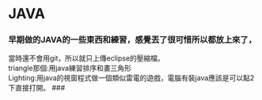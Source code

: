# JAVA
### 早期做的JAVA的一些東西和練習，感覺丟了很可惜所以都放上來了，<br/>
當時還不會用git，所以就只上傳eclipse的壓縮檔。<br/>
triangle那個:用java練習排序和畫三角形<br/>
Lighting:用java的視窗程式做一個類似雷電的遊戲，電腦有裝java應該是可以點2下直接打開。 ###
